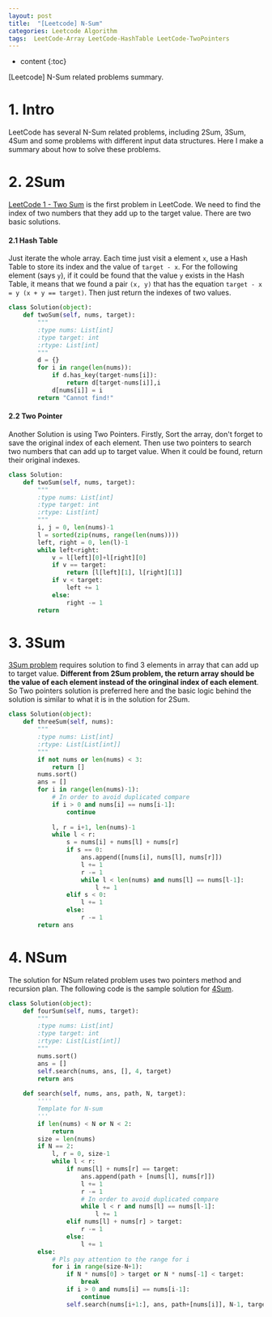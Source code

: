 ```yaml
---
layout: post
title:  "[Leetcode] N-Sum"
categories: Leetcode Algorithm
tags:  LeetCode-Array LeetCode-HashTable LeetCode-TwoPointers
---
```


* content
{:toc}

[Leetcode] N-Sum related problems summary.




# 1. Intro
LeetCode has several N-Sum related problems, including 2Sum, 3Sum, 4Sum and some problems with different input data structures. Here I make a summary about how to solve these problems.

# 2. 2Sum
[LeetCode 1 - Two Sum](https://leetcode.com/problems/two-sum/) is the first problem in LeetCode. We need to find the index of two numbers that they add up to the target value. There are two basic solutions.

#### 2.1 Hash Table

Just iterate the whole array. Each time just visit a element ```x```, use a Hash Table to store its index and the value of ```target - x```. For the following element (says ```y```), if it could be found that the value ```y``` exists in the Hash Table, it means that we found a pair ```(x, y)``` that has the equation ```target - x = y (x + y == target)```. Then just return the indexes of two values.

```python
class Solution(object):
    def twoSum(self, nums, target):
        """
        :type nums: List[int]
        :type target: int
        :rtype: List[int]
        """
        d = {}
        for i in range(len(nums)):
            if d.has_key(target-nums[i]):
                return d[target-nums[i]],i
            d[nums[i]] = i
        return "Cannot find!"
```

#### 2.2 Two Pointer

Another Solution is using Two Pointers. Firstly, Sort the array, don't forget to save the original index of each element. Then use two pointers to search two numbers that can add up to target value. When it could be found, return their original indexes.

```python
class Solution:
    def twoSum(self, nums, target):
        """
        :type nums: List[int]
        :type target: int
        :rtype: List[int]
        """
        i, j = 0, len(nums)-1
        l = sorted(zip(nums, range(len(nums))))
        left, right = 0, len(l)-1
        while left<right:
            v = l[left][0]+l[right][0]
            if v == target:
                return [l[left][1], l[right][1]]
            if v < target:
                left += 1
            else:
                right -= 1
        return
```

# 3. 3Sum

[3Sum problem](https://leetcode.com/problems/3sum/) requires solution to find 3 elements in array that can add up to target value. **Different from 2Sum problem, the return array should be the value of each element instead of the oringinal index of each element**. So Two pointers solution is preferred here and the basic logic behind the solution is similar to what it is in the solution for 2Sum.

```python
class Solution(object):
    def threeSum(self, nums):
        """
        :type nums: List[int]
        :rtype: List[List[int]]
        """
        if not nums or len(nums) < 3:
            return []
        nums.sort()
        ans = []
        for i in range(len(nums)-1):
            # In order to avoid duplicated compare
            if i > 0 and nums[i] == nums[i-1]:
                continue
        
            l, r = i+1, len(nums)-1
            while l < r:
                s = nums[i] + nums[l] + nums[r]
                if s == 0:
                    ans.append([nums[i], nums[l], nums[r]])
                    l += 1
                    r -= 1
                    while l < len(nums) and nums[l] == nums[l-1]:
                        l += 1
                elif s < 0:
                    l += 1
                else:
                    r -= 1
        return ans
```

# 4. NSum

The solution for NSum related problem uses two pointers method and recursion plan. The following code is the sample solution for [4Sum](https://leetcode.com/problems/4sum).

```python
class Solution(object):
    def fourSum(self, nums, target):
        """
        :type nums: List[int]
        :type target: int
        :rtype: List[List[int]]
        """
        nums.sort()
        ans = []
        self.search(nums, ans, [], 4, target)
        return ans
    
    def search(self, nums, ans, path, N, target):
        ''''
        Template for N-sum
        '''
        if len(nums) < N or N < 2:
            return
        size = len(nums)
        if N == 2:
            l, r = 0, size-1
            while l < r:
                if nums[l] + nums[r] == target:
                    ans.append(path + [nums[l], nums[r]])
                    l += 1
                    r -= 1
                    # In order to avoid duplicated compare
                    while l < r and nums[l] == nums[l-1]:
                        l += 1
                elif nums[l] + nums[r] > target:
                    r -= 1
                else:
                    l += 1
        else:
            # Pls pay attention to the range for i
            for i in range(size-N+1):
                if N * nums[0] > target or N * nums[-1] < target:
                    break
                if i > 0 and nums[i] == nums[i-1]:
                    continue
                self.search(nums[i+1:], ans, path+[nums[i]], N-1, target-nums[i])
```